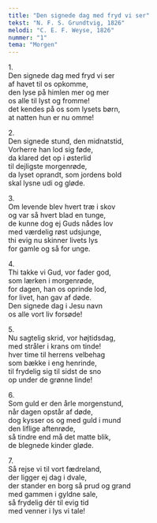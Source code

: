 ```yaml
---
title: "Den signede dag med fryd vi ser"
tekst: "N. F. S. Grundtvig, 1826"
melodi: "C. E. F. Weyse, 1826"
nummer: "1"
tema: "Morgen"
---
```

1.<br>
Den signede dag med fryd vi ser<br>
af havet til os opkomme,<br>
den lyse på himlen mer og mer<br>
os alle til lyst og fromme!<br>
det kendes på os som lysets børn,<br>
at natten hun er nu omme!<br>

2.<br>
Den signede stund, den midnatstid,<br>
Vorherre han lod sig føde,<br>
da klared det op i østerlid<br>
til dejligste morgenrøde,<br>
da lyset oprandt, som jordens bold<br>
skal lysne udi og gløde.<br>

3.<br>
Om levende blev hvert træ i skov<br>
og var så hvert blad en tunge,<br>
de kunne dog ej Guds nådes lov<br>
med værdelig røst udsjunge,<br>
thi evig nu skinner livets lys<br>
for gamle og så for unge.<br>

4.<br>
Thi takke vi Gud, vor fader god,<br>
som lærken i morgenrøde,<br>
for dagen, han os oprinde lod,<br>
for livet, han gav af døde.<br>
Den signede dag i Jesu navn<br>
os alle vort liv forsøde!<br>

5.<br>
Nu sagtelig skrid, vor højtidsdag,<br>
med stråler i krans om tinde!<br>
hver time til herrens velbehag<br>
som bække i eng henrinde,<br>
til frydelig sig til sidst de sno<br>
op under de grønne linde!<br>

6.<br>
Som guld er den årle morgenstund,<br>
når dagen opstår af døde,<br>
dog kysser os og med guld i mund<br>
den liflige aftenrøde,<br>
så tindre end må det matte blik,<br>
de blegnede kinder gløde.<br>

7.<br>
Så rejse vi til vort fædreland,<br>
der ligger ej dag i dvale,<br>
der stander en borg så prud og grand<br>
med gammen i gyldne sale,<br>
så frydelig dér til evig tid<br>
med venner i lys vi tale!<br>
